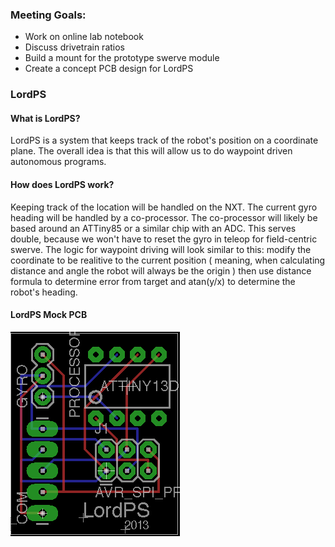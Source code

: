 ### Meeting Goals:
* Work on online lab notebook
* Discuss drivetrain ratios
* Build a mount for the prototype swerve module
* Create a concept PCB design for LordPS

### LordPS

#### What is LordPS?
LordPS is a system that keeps track of the robot's position on a coordinate plane. The overall idea is that this will allow us to do waypoint driven autonomous programs.

#### How does LordPS work?
Keeping track of the location will be handled on the NXT. The current gyro heading will be handled by a co-processor. The co-processor will likely be based around an ATTiny85 or a similar chip with an ADC. This serves double, because we won't have to reset the gyro in teleop for field-centric swerve. The logic for waypoint driving will look similar to this: modify the coordinate to be realitive to the current position ( meaning, when calculating distance and angle the robot will always be the origin ) then use distance formula to determine error from target and atan(y/x) to determine the robot's heading. 

#### LordPS Mock PCB
![LordPS](resources/lordpsPCB1.png)